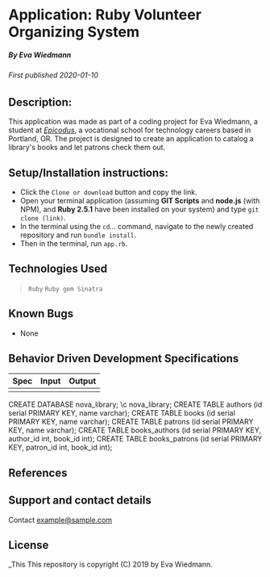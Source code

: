 # Application: **Ruby Volunteer Organizing System**

##### By Eva Wiedmann

###### _First published 2020-01-10_

## Description:
This application was made as part of a coding project for Eva Wiedmann, a student at _[Epicodus](http://www.epicodus.com)_, a vocational school for technology careers based in Portland, OR. The project is designed to create an application to catalog a library's books and let patrons check them out.


<!-- This project is fully deployed on **Heroku** [here](https://make-a-word-foundation.herokuapp.com/) -->

## Setup/Installation instructions:
* Click the `Clone or download` button and copy the link.
* Open your terminal application (assuming **GIT Scripts** and **node.js** (with NPM), and **Ruby 2.5.1** have been installed on your system) and type `git clone (link)`.
* In the terminal using the `cd`... command, navigate to the newly created repository and run `bundle install`.
* Then in the terminal, run `app.rb`.


## Technologies Used
> `Ruby`
> `Ruby gem Sinatra`

## Known Bugs
* None

## Behavior Driven Development Specifications

|Spec|Input|Output|
|-|-|-|
||||


CREATE DATABASE nova_library;
\c nova_library;
CREATE TABLE authors (id serial PRIMARY KEY, name varchar);
CREATE TABLE books (id serial PRIMARY KEY, name varchar);
CREATE TABLE patrons (id serial PRIMARY KEY, name varchar);
CREATE TABLE books_authors (id serial PRIMARY KEY, author_id int, book_id int);
CREATE TABLE books_patrons (id serial PRIMARY KEY, patron_id int, book_id int);



## References

## Support and contact details
Contact [example@sample.com](mailto:example@sample.com)

## License
_This This repository is copyright (C) 2019 by Eva Wiedmann.
